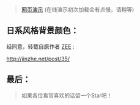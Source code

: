 > [网页演示](https://alexzhong22c.github.io/color-design-22c/color-design.html) (在线演示初次加载会有点慢，请稍等)

## 日系风格背景颜色：

经同意，转载自原作者 [ZEE](http://jinzhe.net/post/35/) :

http://jinzhe.net/post/35/

## 最后：

> 如果各位看官喜欢的话留一个Star吧！